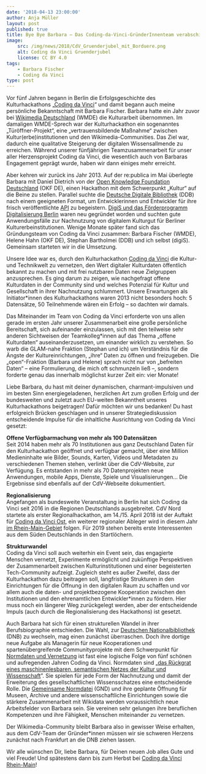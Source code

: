 ```yaml
---
date: '2018-04-13 23:00:00'
author: Anja Müller
layout: post
published: true
title: Bye Bye Barbara – Das Coding-da-Vinci-GründerInnenteam verabschiedet sich von Barbara Fischer
image: 
    src: /img/news/2018/CdV_Gruenderjubel_mit_Borduere.png
    alt: Coding da Vinci Gruenderjubel
    license: CC BY 4.0
tags:
    - Barbara Fischer
    - Coding da Vinci
type: post
---
```

<p>
    Vor fünf Jahren begann in Berlin die Erfolgsgeschichte des Kulturhackathons „<a href="https://codingdavinci.de">Coding da Vinci</a>“ und damit begann auch meine persönliche Bekanntschaft mit Barbara Fischer. Barbara hatte ein Jahr zuvor bei <a href="https://wikimedia.de/">Wikimedia Deutschland</a> (WMDE) die Kulturarbeit übernommen. Im damaligen WMDE-Sprech war der Kulturhackathon ein sogenanntes „Türöffner-Projekt“, eine „vertrauensbildende Maßnahme“ zwischen Kultur(erbe)institutionen und den Wikimedia-Communities. Das Ziel war, dadurch eine qualitative Steigerung der digitalen Wissensallmende zu erreichen. Während unserer fünfjährigen Teamzusammenarbeit für unser aller Herzensprojekt Coding da Vinci, die wesentlich auch von Barbaras Engagement geprägt wurde, haben wir dann einiges mehr erreicht.
</p>
<p>
    Aber kehren wir zurück ins Jahr 2013. Auf der re:publica im Mai überlegte Barbara mit Daniel Dietrich von der <a href="https://okfn.de/">Open Knowledge Foundation Deutschland</a> (OKF DE), einen Hackathon mit dem Schwerpunkt „Kultur“ auf die Beine zu stellen. Parallel suchte die <a href="https://www.deutsche-digitale-bibliothek.de">Deutsche Digitale Bibliothek</a> (DDB) nach einem geeigneten Format, um Entwicklerinnen und Entwickler für ihre frisch veröffentlichte <a href="https://api.deutsche-digitale-bibliothek.de">API</a> zu begeistern. <a href="https://www.digis-berlin.de/">DigiS und das Förderprogramm Digitalisierung Berlin</a> waren neu gegründet worden und suchten gute Anwendungsfälle zur Nachnutzung von digitalem Kulturgut für Berliner Kulturerbeinstitutionen. Wenige Monate später fand sich das Gründungsteam von Coding da Vinci zusammen: Barbara Fischer (WMDE), Helene Hahn (OKF DE), Stephan Bartholmei (DDB) und ich selbst (digiS). Gemeinsam starteten wir in die Umsetzung. 
</p>
<p>
    Unsere Idee war es, durch den Kulturhackathon <a href="https://codingdavinci.de/about/index-de.html">Coding da Vinci</a> die Kultur- und Technikwelt zu vernetzen, den Wert digitaler Kulturdaten öffentlich bekannt zu machen und mit frei nutzbaren Daten neue Zielgruppen anzusprechen. Es ging darum zu zeigen, wie nachgefragt offene Kulturdaten in der Community sind und welches Potenzial für Kultur und Gesellschaft in ihrer Nachnutzung schlummert. Unsere Erwartungen als Initiator*innen des Kulturhackathons waren 2013 nicht besonders hoch: 5 Datensätze, 50 Teilnehmende wären ein Erfolg – so dachten wir damals. 
</p>
<p>
    Das Miteinander im Team von Coding da Vinci erforderte von uns allen gerade im ersten Jahr unserer Zusammenarbeit eine große persönliche Bereitschaft, sich aufeinander einzulassen, sich mit den teilweise sehr anderen Sichtweisen der Teamkolleg*innen auf das Thema „offene Kulturdaten“ auseinanderzusetzen, um einander wirklich zu verstehen. So warb die GLAM-nahe Fraktion (Stephan und ich) um Verständnis für die Ängste der Kultureinrichtungen, „ihre“ Daten zu öffnen und freizugeben. Die „open“-Fraktion (Barbara und Helene) sprach nicht nur von „befreiten Daten“ – eine Formulierung, die mich oft schmunzeln ließ –, sondern forderte genau das innerhalb möglichst kurzer Zeit ein: vier Monate! 
</p>
<p>
    Liebe Barbara, du hast mit deiner dynamischen, charmant-impulsiven und im besten Sinn energiegeladenen, herzlichen Art zum großen Erfolg und der bundesweiten und zuletzt auch EU-weiten Bekanntheit unseres Kulturhackathons beigetragen! Dafür möchten wir uns bedanken! Du hast erfolgreich Brücken geschlagen und in unserer Strategiediskussion entscheidende Impulse für die inhaltliche Ausrichtung von Coding da Vinci gesetzt:
</p>
<p>
    <strong>Offene Verfügbarmachung von mehr als 100 Datensätzen</strong><br>
    Seit 2014 haben mehr als 70 Institutionen aus ganz Deutschland Daten für den Kulturhackathon geöffnet und verfügbar gemacht, über eine Million Medieninhalte wie Bilder, Sounds, Karten, Videos und Metadaten zu verschiedenen Themen stehen, verlinkt über die CdV-Website, zur Verfügung. Es entstanden in mehr als 70 Datenprojekten neue Anwendungen, mobile Apps, Dienste, Spiele und Visualisierungen… Die Ergebnisse sind ebenfalls auf der CdV-Webseite dokumentiert.
</p>
<p>
    <strong>Regionalisierung</strong><br>
    Angefangen als bundesweite Veranstaltung in Berlin hat sich Coding da Vinci seit 2016 in die Regionen Deutschlands ausgebreitet. CdV Nord startete als erster Regionalhackathon, am 14./15. April 2018 ist der Auftakt für <a href="/events/ost/">Coding da Vinci Ost</a>, ein weiterer regionaler Ableger wird in diesem Jahr <a href="/events/rheinmain">im Rhein-Main-Gebiet</a> folgen. Für 2019 stehen bereits erste Interessenten aus dem Süden Deutschlands in den Startlöchern. 
</p>
<p>
    <strong>Strukturwandel</strong><br>
    Coding da Vinci soll auch weiterhin ein Event sein, das engagierte Menschen vernetzt, Experimente ermöglicht und zukünftige Perspektiven der Zusammenarbeit zwischen Kulturinstitutionen und einer begeisterten Tech-Community aufzeigt. Zugleich steht es außer Zweifel, dass der Kulturhackathon dazu beitragen soll, langfristige Strukturen in den Einrichtungen für die Öffnung in den digitalen Raum zu schaffen und vor allem auch die daten- und projektbezogene Kooperation zwischen den Institutionen und den ehrenamtlichen Entwickler*innen zu fördern. Hier muss noch ein längerer Weg zurückgelegt werden, aber der entscheidende Impuls (auch durch die Regionalisierung des Hackathons) ist gesetzt.
</p>
<p></p>
<p>
    Auch Barbara hat sich für einen strukturellen Wandel in ihrer Berufsbiographie entschieden. Die Wahl, zur <a href="http://www.dnb.de//DE/Home/home_node.html">Deutschen Nationalbibliothek</a> (DNB) zu wechseln, mag einen zunächst überraschen. Doch ihre dortige neue Aufgabe als Managerin für neue Kooperationen und spartenübergreifende Communityprojekte mit dem Schwerpunkt für <a href="https://wiki.dnb.de/display/GND/GND-Entwicklungsprogramm+2017-2021">Normdaten und Vernetzung</a> ist fast eine logische Folge von fünf schönen und aufregenden Jahren Coding da Vinci. Normdaten sind „<a href="https://blog.wikimedia.de/2018/04/11/auf-zu-neuen-ufern-alles-gute-barbara-fischer/">das Rückgrat eines maschinenlesbaren, semantischen Netzes der Kultur und Wissenschaft</a>”. Sie spielen für jede Form der Nachnutzung und damit der Erweiterung des gesellschaftlichen Wissensschatzes eine entscheidende Rolle. Die <a href="http://www.dnb.de/DE/Standardisierung/GND/gnd_node.html">Gemeinsame Normdatei</a> (GND) und ihre geplante Öffnung für Museen, Archive und andere wissenschaftliche Einrichtungen sowie die stärkere Zusammenarbeit mit Wikidata werden voraussichtlich neue Arbeitsfelder von Barbara sein. Sie vereinen sehr gelungen ihre beruflichen Kompetenzen und ihre Fähigkeit, Menschen miteinander zu vernetzen. 
</p>
<p>
    Der Wikimedia-Community bleibt Barbara also in gewisser Weise erhalten, aus dem CdV-Team der Gründer*innen müssen wir sie schweren Herzens zunächst nach Frankfurt an die DNB ziehen lassen. 
</p>
<p>
    Wir alle wünschen Dir, liebe Barbara, für Deinen neuen Job alles Gute und viel Freude! Und spätestens dann bis zum Herbst bei <a href="/events/rheinmain">Coding da Vinci Rhein-Main</a>!
</p>



